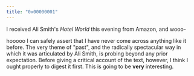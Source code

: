 ```yaml
---
title: "0x00000001"
---
```


I received Ali Smith's _Hotel World_ this evening from Amazon, and wooo-

hooooo I can safely assert that I have never come across anything like it
before.  The very theme of "past", and the radically spectacular way in which
it was articulated by Ali Smith, is probing beyond any prior expectation.
Before giving a critical account of the text, however, I think I ought properly
to digest it first.  This is going to be __very__ interesting.

